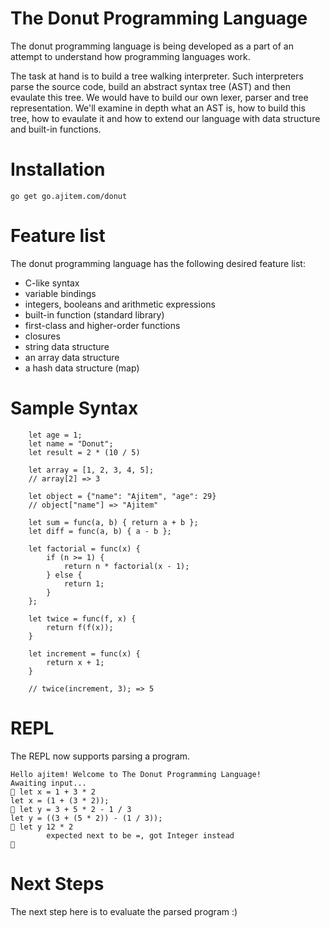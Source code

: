 # The Donut Programming Language

The donut programming language is being developed as a part of an attempt to understand how programming languages work.

The task at hand is to build a tree walking interpreter. Such interpreters parse the source code, build an abstract syntax tree (AST) and then evaulate this tree. We would have to build our own lexer, parser and tree representation. We'll examine in depth what an AST is, how to build this tree, how to evaulate it and how to extend our language with data structure and built-in functions.

# Installation

```
go get go.ajitem.com/donut
```

# Feature list 

The donut programming language has the following desired feature list:
* C-like syntax
* variable bindings
* integers, booleans and arithmetic expressions
* built-in function (standard library)
* first-class and higher-order functions
* closures
* string data structure
* an array data structure
* a hash data structure (map)

# Sample Syntax

```
    let age = 1;
    let name = "Donut";
    let result = 2 * (10 / 5)
    
    let array = [1, 2, 3, 4, 5];
    // array[2] => 3
    
    let object = {"name": "Ajitem", "age": 29}
    // object["name"] => "Ajitem"
    
    let sum = func(a, b) { return a + b };
    let diff = func(a, b) { a - b };
    
    let factorial = func(x) {
        if (n >= 1) {
            return n * factorial(x - 1);
        } else {
            return 1;
        }
    };
    
    let twice = func(f, x) {
        return f(f(x));
    }
    
    let increment = func(x) {
        return x + 1;
    }
    
    // twice(increment, 3); => 5
```

# REPL

The REPL now supports parsing a program.

```
Hello ajitem! Welcome to The Donut Programming Language!
Awaiting input...
🍩 let x = 1 + 3 * 2
let x = (1 + (3 * 2));
🍩 let y = 3 + 5 * 2 - 1 / 3
let y = ((3 + (5 * 2)) - (1 / 3));
🍩 let y 12 * 2
        expected next to be =, got Integer instead
🍩 
```

# Next Steps

The next step here is to evaluate the parsed program :)
